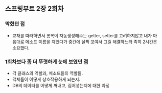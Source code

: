 ## 스프링부트 2장 2회차
### 막혔던 점
- 교재를 따라하면서 롬복이 자동생성해주는 getter, setter를 고려하지않고 내가 마음대로 메소드 이름을 지었다가 중간에 살짝 꼬여서 그걸 해결하느라 족히 2시간은 소요했다.
### 1회차보다 좀 더 뚜렷하게 눈에 보였던 점
- 각 클래스의 역할과, 메소드들의 역할들.
- 객체들이 어떻게 상호작용하게 되는지.
- DB의 데이터를 어떻게 꺼내고, 집어넣는지에 대한 과정
